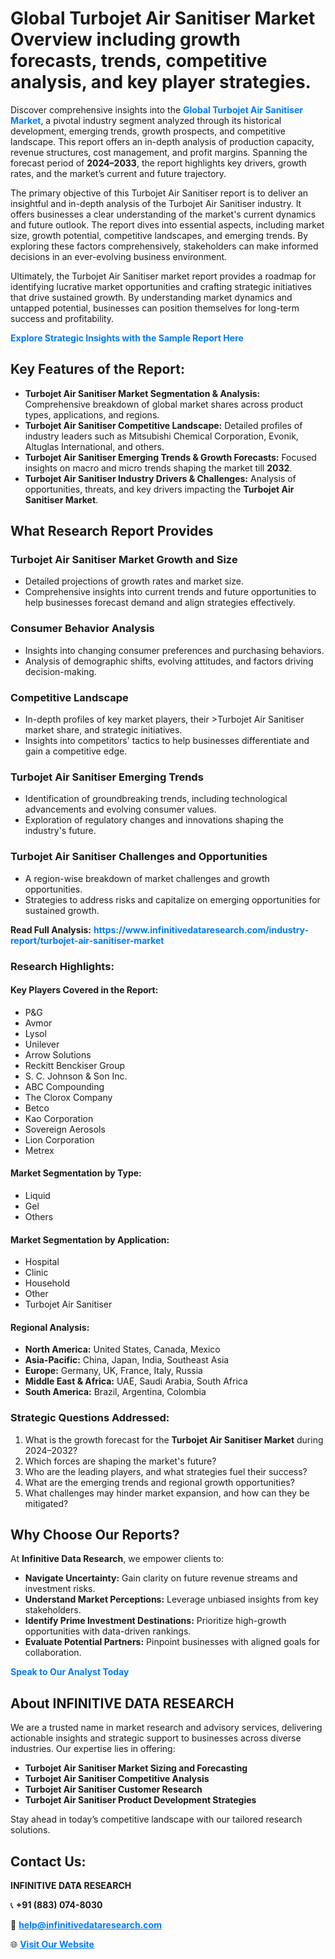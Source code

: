 <h1>Global Turbojet Air Sanitiser Market Overview including growth forecasts, trends, competitive analysis, and key player strategies.</h1>
<p>
Discover comprehensive insights into the 
<a href="https://www.infinitivedataresearch.com/industry-report/turbojet-air-sanitiser-market" rel="dofollow" style="color: #007BFF; text-decoration: none;"><strong>Global Turbojet Air Sanitiser Market</strong></a>, a pivotal industry segment analyzed through its historical development, emerging trends, growth prospects, and competitive landscape. This report offers an in-depth analysis of production capacity, revenue structures, cost management, and profit margins. Spanning the forecast period of <strong>2024–2033</strong>, the report highlights key drivers, growth rates, and the market’s current and future trajectory.
</p>
<p>
The primary objective of this Turbojet Air Sanitiser report is to deliver an insightful and in-depth analysis of the Turbojet Air Sanitiser industry. It offers businesses a clear understanding of the market's current dynamics and future outlook. The report dives into essential aspects, including market size, growth potential, competitive landscapes, and emerging trends. By exploring these factors comprehensively, stakeholders can make informed decisions in an ever-evolving business environment.
</p>
<p>
Ultimately, the Turbojet Air Sanitiser market report provides a roadmap for identifying lucrative market opportunities and crafting strategic initiatives that drive sustained growth. By understanding market dynamics and untapped potential, businesses can position themselves for long-term success and profitability.
</p>
<p>
<a href="https://www.infinitivedataresearch.com/request-sample/reportId=101785" style="color: #007BFF; text-decoration: none;"><strong>Explore Strategic Insights with the Sample Report Here</strong></a>
</p>

<h2>Key Features of the Report:</h2>
<ul>
<li><strong>Turbojet Air Sanitiser Market Segmentation & Analysis:</strong> Comprehensive breakdown of global market shares across product types, applications, and regions.</li>
<li><strong>Turbojet Air Sanitiser Competitive Landscape:</strong> Detailed profiles of industry leaders such as Mitsubishi Chemical Corporation, Evonik, Altuglas International, and others.</li>
<li><strong>Turbojet Air Sanitiser Emerging Trends & Growth Forecasts:</strong> Focused insights on macro and micro trends shaping the market till <strong>2032</strong>.</li>
<li><strong>Turbojet Air Sanitiser Industry Drivers & Challenges:</strong> Analysis of opportunities, threats, and key drivers impacting the <strong>Turbojet Air Sanitiser Market</strong>.</li>
</ul>

<h2>What Research Report Provides</h2>
<h3>Turbojet Air Sanitiser Market Growth and Size</h3>
<ul>
<li>Detailed projections of growth rates and market size.</li>
<li>Comprehensive insights into current trends and future opportunities to help businesses forecast demand and align strategies effectively.</li>
</ul>

<h3>Consumer Behavior Analysis</h3>
<ul>
<li>Insights into changing consumer preferences and purchasing behaviors.</li>
<li>Analysis of demographic shifts, evolving attitudes, and factors driving decision-making.</li>
</ul>

<h3>Competitive Landscape</h3>
<ul>
<li>In-depth profiles of key market players, their >Turbojet Air Sanitiser market share, and strategic initiatives.</li>
<li>Insights into competitors' tactics to help businesses differentiate and gain a competitive edge.</li>
</ul>

<h3>Turbojet Air Sanitiser Emerging Trends</h3>
<ul>
<li>Identification of groundbreaking trends, including technological advancements and evolving consumer values.</li>
<li>Exploration of regulatory changes and innovations shaping the industry's future.</li>
</ul>

<h3>Turbojet Air Sanitiser Challenges and Opportunities</h3>
<ul>
<li>A region-wise breakdown of market challenges and growth opportunities.</li>
<li>Strategies to address risks and capitalize on emerging opportunities for sustained growth.</li>
</ul>
<p><strong>Read Full Analysis:</strong> <a href="https://www.infinitivedataresearch.com/industry-report/turbojet-air-sanitiser-market" rel="dofollow" style="color: #007BFF; text-decoration: none;"><strong>https://www.infinitivedataresearch.com/industry-report/turbojet-air-sanitiser-market</strong></a></p>
<h3>Research Highlights:</h3>
<h4>Key Players Covered in the Report:</h4>
<ul><li>P&amp;G</li><li>Avmor</li><li>Lysol</li><li>Unilever</li><li>Arrow Solutions</li><li>Reckitt Benckiser Group</li><li>S. C. Johnson &amp; Son Inc.</li><li>ABC Compounding</li><li>The Clorox Company</li><li>Betco</li><li>Kao Corporation</li><li>Sovereign Aerosols</li><li>Lion Corporation</li><li>Metrex</li></ul>
<h4>Market Segmentation by Type:</h4>
<ul><li>Liquid</li><li>Gel</li><li>Others</li></ul>
<h4>Market Segmentation by Application:</h4>
<ul><li>Hospital</li><li>Clinic</li><li>Household</li><li>Other</li><li>Turbojet Air Sanitiser</li></ul>

<h4>Regional Analysis:</h4>
<ul>
<li><strong>North America:</strong> United States, Canada, Mexico</li>
<li><strong>Asia-Pacific:</strong> China, Japan, India, Southeast Asia</li>
<li><strong>Europe:</strong> Germany, UK, France, Italy, Russia</li>
<li><strong>Middle East & Africa:</strong> UAE, Saudi Arabia, South Africa</li>
<li><strong>South America:</strong> Brazil, Argentina, Colombia</li>
</ul>

<h3>Strategic Questions Addressed:</h3>
<ol>
<li>What is the growth forecast for the <strong>Turbojet Air Sanitiser Market</strong> during 2024–2032?</li>
<li>Which forces are shaping the market's future?</li>
<li>Who are the leading players, and what strategies fuel their success?</li>
<li>What are the emerging trends and regional growth opportunities?</li>
<li>What challenges may hinder market expansion, and how can they be mitigated?</li>
</ol>

<h2>Why Choose Our Reports?</h2>
<p>At <strong>Infinitive Data Research</strong>, we empower clients to:</p>
<ul>
<li><strong>Navigate Uncertainty:</strong> Gain clarity on future revenue streams and investment risks.</li>
<li><strong>Understand Market Perceptions:</strong> Leverage unbiased insights from key stakeholders.</li>
<li><strong>Identify Prime Investment Destinations:</strong> Prioritize high-growth opportunities with data-driven rankings.</li>
<li><strong>Evaluate Potential Partners:</strong> Pinpoint businesses with aligned goals for collaboration.</li>
</ul>
<p><a href="https://www.infinitivedataresearch.com/industry-report/turbojet-air-sanitiser-market" rel="dofollow" style="color: #007BFF; text-decoration: none;"><strong>Speak to Our Analyst Today</strong></a></p>

<h2>About INFINITIVE DATA RESEARCH</h2>
<p>We are a trusted name in market research and advisory services, delivering actionable insights and strategic support to businesses across diverse industries. Our expertise lies in offering:</p>
<ul>
<li><strong>Turbojet Air Sanitiser Market Sizing and Forecasting</strong></li>
<li><strong>Turbojet Air Sanitiser Competitive Analysis</strong></li>
<li><strong>Turbojet Air Sanitiser Customer Research</strong></li>
<li><strong>Turbojet Air Sanitiser Product Development Strategies</strong></li>
</ul>
<p>Stay ahead in today’s competitive landscape with our tailored research solutions.</p>

<h2>Contact Us:</h2>
<p><strong>INFINITIVE DATA RESEARCH</strong></p>
<p>📞 <strong>+91 (883) 074-8030</strong></p>
<p>📧 <strong><a href="mailto:help@infinitivedataresearch.com" style="color: #007BFF;">help@infinitivedataresearch.com</a></strong></p>
<p>🌐 <strong><a href="https://www.infinitivedataresearch.com" rel="dofollow" style="color: #007BFF;">Visit Our Website</a></strong></p>